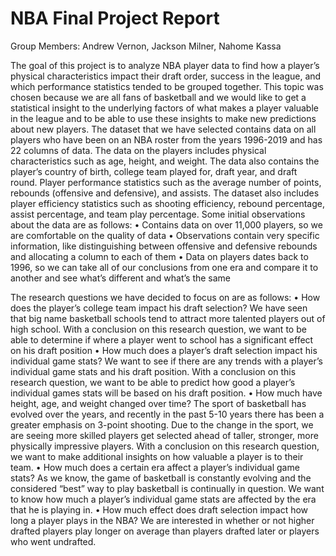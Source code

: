 # NBA Final Project Report
Group Members: Andrew Vernon, Jackson Milner, Nahome Kassa


The goal of this project is to analyze NBA player data to find how a player’s physical characteristics impact their draft order, success in the league, and which performance statistics tended to be grouped together. This topic was chosen because we are all fans of basketball and we would like to get a statistical insight to the underlying factors of what makes a player valuable in the league and to be able to use these insights to make new predictions about new players.
	The dataset that we have selected contains data on all players who have been on an NBA roster from the years 1996-2019 and has 22 columns of data. The data on the players includes physical characteristics such as age, height, and weight. The data also contains the player’s country of birth, college team played for, draft year, and draft round. Player performance statistics such as the average number of points, rebounds (offensive and defensive), and assists. The dataset also includes player efficiency statistics such as shooting efficiency, rebound percentage, assist percentage, and team play percentage. 
Some initial observations about the data are as follows:
•	Contains data on over 11,000 players, so we are comfortable on the quality of data
•	Observations contain very specific information, like distinguishing between offensive and defensive rebounds and allocating a column to each of them
•	Data on players dates back to 1996, so we can take all of our conclusions from one era and compare it to another and see what’s different and what’s the same

The research questions we have decided to focus on are as follows:
•	How does the player’s college team impact his draft selection? We have seen that big name basketball schools tend to attract more talented players out of high school. With a conclusion on this research question, we want to be able to determine if where a player went to school has a significant effect on his draft position
•	How much does a player’s draft selection impact his individual game stats? We want to see if there are any trends with a player’s individual game stats and his draft position. With a conclusion on this research question, we want to be able to predict how good a player’s individual games stats will be based on his draft position.
•	How much have height, age, and weight changed over time? The sport of basketball has evolved over the years, and recently in the past 5-10 years there has been a greater emphasis on 3-point shooting. Due to the change in the sport, we are seeing more skilled players get selected ahead of taller, stronger, more physically impressive players. With a conclusion on this research question, we want to make additional insights on how valuable a player is to their team.
•	How much does a certain era affect a player’s individual game stats? As we know, the game of basketball is constantly evolving and the considered “best” way to play basketball is continually in question. We want to know how much a player’s individual game stats are affected by the era that he is playing in.
•	How much effect does draft selection impact how long a player plays in the NBA? We are interested in whether or not higher drafted players play longer on average than players drafted later or players who went undrafted.
